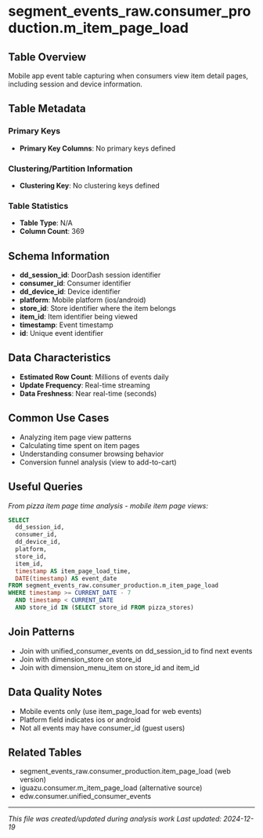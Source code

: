 # segment_events_raw.consumer_production.m_item_page_load

## Table Overview
Mobile app event table capturing when consumers view item detail pages, including session and device information.



## Table Metadata
### Primary Keys
- **Primary Key Columns**: No primary keys defined
### Clustering/Partition Information
- **Clustering Key**: No clustering keys defined
### Table Statistics
- **Table Type**: N/A
- **Column Count**: 369

## Schema Information
- **dd_session_id**: DoorDash session identifier
- **consumer_id**: Consumer identifier
- **dd_device_id**: Device identifier
- **platform**: Mobile platform (ios/android)
- **store_id**: Store identifier where the item belongs
- **item_id**: Item identifier being viewed
- **timestamp**: Event timestamp
- **id**: Unique event identifier

## Data Characteristics
- **Estimated Row Count**: Millions of events daily
- **Update Frequency**: Real-time streaming
- **Data Freshness**: Near real-time (seconds)

## Common Use Cases
- Analyzing item page view patterns
- Calculating time spent on item pages
- Understanding consumer browsing behavior
- Conversion funnel analysis (view to add-to-cart)

## Useful Queries
*From pizza item page time analysis - mobile item page views:*
```sql
SELECT
  dd_session_id,
  consumer_id,
  dd_device_id,
  platform,
  store_id,
  item_id,
  timestamp AS item_page_load_time,
  DATE(timestamp) AS event_date
FROM segment_events_raw.consumer_production.m_item_page_load
WHERE timestamp >= CURRENT_DATE - 7
  AND timestamp < CURRENT_DATE
  AND store_id IN (SELECT store_id FROM pizza_stores)
```

## Join Patterns
- Join with unified_consumer_events on dd_session_id to find next events
- Join with dimension_store on store_id
- Join with dimension_menu_item on store_id and item_id

## Data Quality Notes
- Mobile events only (use item_page_load for web events)
- Platform field indicates ios or android
- Not all events may have consumer_id (guest users)

## Related Tables
- segment_events_raw.consumer_production.item_page_load (web version)
- iguazu.consumer.m_item_page_load (alternative source)
- edw.consumer.unified_consumer_events

---
*This file was created/updated during analysis work*
*Last updated: 2024-12-19* 